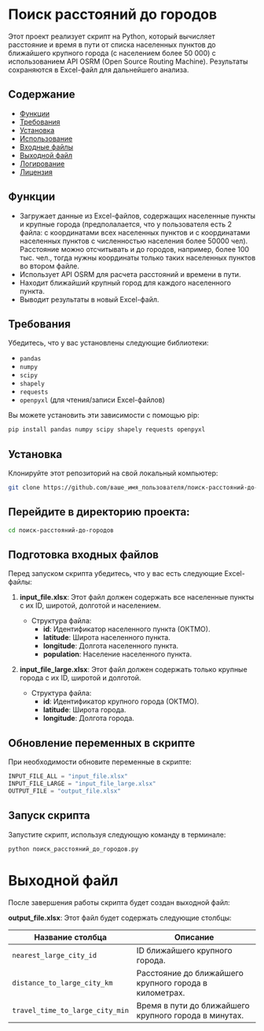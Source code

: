 # Поиск расстояний до городов

Этот проект реализует скрипт на Python, который вычисляет расстояние и время в пути от списка населенных пунктов до ближайшего крупного города (с населением более 50 000) с использованием API OSRM (Open Source Routing Machine). Результаты сохраняются в Excel-файл для дальнейшего анализа.

## Содержание

- [Функции](#функции)
- [Требования](#требования)
- [Установка](#установка)
- [Использование](#использование)
- [Входные файлы](#входные-файлы)
- [Выходной файл](#выходной-файл)
- [Логирование](#логирование)
- [Лицензия](#лицензия)

## Функции

- Загружает данные из Excel-файлов, содержащих населенные пункты и крупные города (предполалается, что у пользователя есть 2 файла: с координатами всех населенных пунктов и с координатами населенных пунктов с численностью населения более 50000 чел). Расстояние можно отсчитывать и до городов, например, более 100 тыс. чел., тогда нужны координаты только таких населенных пунктов во втором файле.
- Использует API OSRM для расчета расстояний и времени в пути.
- Находит ближайший крупный город для каждого населенного пункта.
- Выводит результаты в новый Excel-файл.

## Требования

Убедитесь, что у вас установлены следующие библиотеки:

- `pandas`
- `numpy`
- `scipy`
- `shapely`
- `requests`
- `openpyxl` (для чтения/записи Excel-файлов)

Вы можете установить эти зависимости с помощью pip:

```bash
pip install pandas numpy scipy shapely requests openpyxl
```
## Установка

Клонируйте этот репозиторий на свой локальный компьютер:

```bash
git clone https://github.com/ваше_имя_пользователя/поиск-расстояний-до-городов.git
```

## Перейдите в директорию проекта:
```bash
cd поиск-расстояний-до-городов
```

## Подготовка входных файлов

Перед запуском скрипта убедитесь, что у вас есть следующие Excel-файлы:

1. **input_file.xlsx**: Этот файл должен содержать все населенные пункты с их ID, широтой, долготой и населением.
   - Структура файла:
     - **id**: Идентификатор населенного пункта (ОКТМО).
     - **latitude**: Широта населенного пункта.
     - **longitude**: Долгота населенного пункта.
     - **population**: Население населенного пункта.

2. **input_file_large.xlsx**: Этот файл должен содержать только крупные города с их ID, широтой и долготой.
   - Структура файла:
     - **id**: Идентификатор крупного города (ОКТМО).
     - **latitude**: Широта города.
     - **longitude**: Долгота города.

## Обновление переменных в скрипте

При необходимости обновите переменные в скрипте:

```python
INPUT_FILE_ALL = "input_file.xlsx"
INPUT_FILE_LARGE = "input_file_large.xlsx"
OUTPUT_FILE = "output_file.xlsx"
```
## Запуск скрипта

Запустите скрипт, используя следующую команду в терминале:

```bash
python поиск_расстояний_до_городов.py
```
# Выходной файл

После завершения работы скрипта будет создан выходной файл:

**output_file.xlsx**: Этот файл будет содержать следующие столбцы:

| Название столбца                       | Описание                                                      |
|----------------------------------------|---------------------------------------------------------------|
| `nearest_large_city_id`               | ID ближайшего крупного города.                               |
| `distance_to_large_city_km`           | Расстояние до ближайшего крупного города в километрах.      |
| `travel_time_to_large_city_min`       | Время в пути до ближайшего крупного города в минутах.       |
